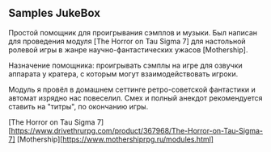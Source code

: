 Samples JukeBox
----

Простой помощник для проигрывания сэмплов и музыки. 
Был написан для проведения модуля [The Horror on Tau Sigma 7] для настольной ролевой игры в жанре научно-фантастических ужасов [Mothership].

Назначение помощника: проигрывать сэмплы на игре для озвучки аппарата у кратера, с которым могут взаимодействовать игроки.

Модуль я провёл в домашнем сеттинге ретро-советской фантастики и автомат изрядно нас повеселил. Смех и полный анекдот рекомендуется ставить на "титры", по окончанию игры. 


[The Horror on Tau Sigma 7][https://www.drivethrurpg.com/product/367968/The-Horror-on-Tau-Sigma-7]
[Mothership][https://www.mothershiprpg.ru/modules.html]
